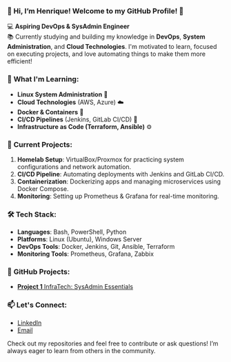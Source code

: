 ### 👋 Hi, I’m Henrique! Welcome to my GitHub Profile! 🚀

💻 **Aspiring DevOps & SysAdmin Engineer**  
📚 Currently studying and building my knowledge in **DevOps**, **System Administration**, and **Cloud Technologies**. I'm motivated to learn, focused on executing projects, and love automating things to make them more efficient!

### 🔧 **What I'm Learning:**
- **Linux System Administration** 🐧
- **Cloud Technologies** (AWS, Azure) ☁️
- **Docker & Containers** 🚢
- **CI/CD Pipelines** (Jenkins, GitLab CI/CD) 🚀
- **Infrastructure as Code (Terraform, Ansible)** ⚙️

### 📂 **Current Projects:**
1. **Homelab Setup**: VirtualBox/Proxmox for practicing system configurations and network automation.
2. **CI/CD Pipeline**: Automating deployments with Jenkins and GitLab CI/CD.
3. **Containerization**: Dockerizing apps and managing microservices using Docker Compose.
4. **Monitoring**: Setting up Prometheus & Grafana for real-time monitoring.

### 🛠 **Tech Stack**:
- **Languages**: Bash, PowerShell, Python
- **Platforms**: Linux (Ubuntu), Windows Server
- **DevOps Tools**: Docker, Jenkins, Git, Ansible, Terraform
- **Monitoring Tools**: Prometheus, Grafana, Zabbix

### 🌟 **GitHub Projects:**
- [**Project 1** InfraTech: SysAdmin Essentials](https://github.com/hqdsys01/infratech-sysadmin-essentials)

### 📫 **Let's Connect**:
- [LinkedIn](https://www.linkedin.com/in/henriquequeirozz/)
- [Email](mailto:hqdsys01.it@gmail.com)

Check out my repositories and feel free to contribute or ask questions! I’m always eager to learn from others in the community.
